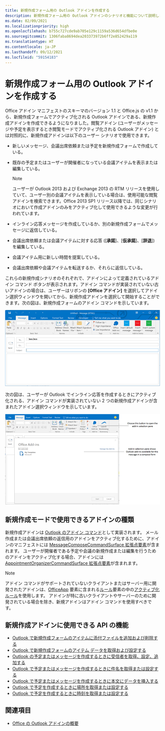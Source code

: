 ```yaml
---
title: 新規作成フォーム用の Outlook アドインを作成する
description: 新規作成フォーム用の Outlook アドインのシナリオと機能について説明します。
ms.date: 02/09/2021
ms.localizationpriority: high
ms.openlocfilehash: b755c727cde9ab705e129c1159a536d654dfbe0e
ms.sourcegitcommit: 1306faba8694dea203373972b6ff2e852429a119
ms.translationtype: HT
ms.contentlocale: ja-JP
ms.lasthandoff: 09/12/2021
ms.locfileid: "59154183"
---
```

# <a name="create-outlook-add-ins-for-compose-forms"></a>新規作成フォーム用の Outlook アドインを作成する

Office アドイン マニフェストのスキーマのバージョン 1.1 と Office.js の v1.1 から、新規作成フォームでアクティブ化される Outlook アドインである、新規作成アドインを作成できるようになりました。閲覧アドイン (ユーザーがメッセージや予定を表示するとき閲覧モードでアクティブ化される Outlook アドイン) とは対照的に、新規作成アドインは以下のユーザー シナリオで使用できます。

- 新しいメッセージ、会議出席依頼または予定を新規作成フォームで作成している。

- 既存の予定またはユーザーが開催者になっている会議アイテムを表示または編集している。

   > [!NOTE]
   > ユーザーが Outlook 2013 および Exchange 2013 の RTM リリースを使用していて、ユーザー別の会議アイテムを表示している場合は、使用可能な閲覧アドインを検索できます。Office 2013 SP1 リリース以降では、同じシナリオにおいて作成アドインのみをアクティブ化して使用できるような変更が行われています。

- インライン応答メッセージを作成しているか、別の新規作成フォームでメッセージに返信している。

- 会議出席依頼または会議アイテムに対する応答 ([**承諾**]、[**仮承諾**]、[**辞退**]) を編集している。

- 会議アイテム用に新しい時間を提案している。

- 会議出席依頼や会議アイテムを転送するか、それらに返信している。

これらの新規作成シナリオのそれぞれで、アドインによって定義されているアドイン コマンド ボタンが表示されます。アドイン コマンドが実装されていない古いアドインの場合は、ユーザーはリボンの **[Office アドイン]** を選択してアドイン選択ウィンドウを開いてから、新規作成アドインを選択して開始することができます。次の図は、新規作成フォームのアドイン コマンドを示しています。

![アドイン コマンドが含まれた Outlook 作成フォームが表示されています。](../images/compose-form-commands.png)

次の図は、ユーザーが Outlook でインライン応答を作成するときにアクティブ化される、アドイン コマンドが実装されていない 2 つの新規作成アドインが含まれたアドイン選択ウィンドウを示しています。

![作成されたアイテムに対してアクティブになるテンプレート メール アプリ。](../images/templates-app-selection.png)

## <a name="types-of-add-ins-available-in-compose-mode"></a>新規作成モードで使用できるアドインの種類

新規作成アドインは [Outlook のアドイン コマンド](add-in-commands-for-outlook.md)として実装されます。 メール作成または会議出席依頼の返信用のアドインをアクティブ化するために、アドインのマニフェストには [MessageComposeCommandSurface 拡張点要素](../reference/manifest/extensionpoint.md#messagecomposecommandsurface)が含まれます。 ユーザーが開催者である予定や会議の新規作成または編集を行うためのアドインをアクティブ化する場合、アドインには [AppointmentOrganizerCommandSurface 拡張点要素](../reference/manifest/extensionpoint.md#appointmentorganizercommandsurface)が含まれます。

> [!NOTE]
> アドイン コマンドがサポートされていないクライアントまたはサーバー用に開発されたアドインは、[OfficeApp](../reference/manifest/officeapp.md) 要素に含まれる[ルール](../reference/manifest/rule.md)要素の中の[アクティブ化ルール](activation-rules.md)を使用します。 アドインが特に古いクライアントやサーバーのために開発されている場合を除き、新規アドインはアドイン コマンドを使用すべきです。

## <a name="api-features-available-to-compose-add-ins"></a>新規作成アドインに使用できる API の機能

- [Outlook で新規作成フォームのアイテムに添付ファイルを追加および削除する](add-and-remove-attachments-to-an-item-in-a-compose-form.md)
- [Outlook で新規作成フォームのアイテム データを取得および設定する](get-and-set-item-data-in-a-compose-form.md)
- [Outlook の予定またはメッセージを作成するときに受信者を取得、設定、追加する](get-set-or-add-recipients.md)
- [Outlook で予定またはメッセージを作成するときに件名を取得または設定する](get-or-set-the-subject.md)
- [Outlook で予定またはメッセージを作成するときに本文にデータを挿入する](insert-data-in-the-body.md)
- [Outlook で予定を作成するときに場所を取得または設定する](get-or-set-the-location-of-an-appointment.md)
- [Outlook で予定を作成するときに時刻を取得または設定する](get-or-set-the-time-of-an-appointment.md)

## <a name="see-also"></a>関連項目

- [Office の Outlook アドインの概要](../quickstarts/outlook-quickstart.md)
